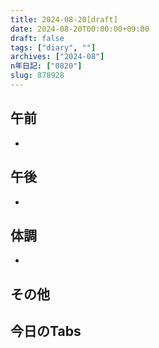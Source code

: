 ```yaml
---
title: 2024-08-20[draft]
date: 2024-08-20T00:00:00+09:00
draft: false
tags: ["diary", ""]
archives: ["2024-08"]
n年日記: ["0820"]
slug: 878928
---
```

## 午前
- 
## 午後
- 
## 体調
- 
## その他
## 今日のTabs